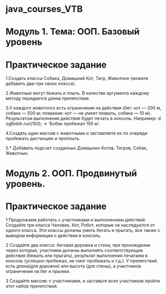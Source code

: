 # java_courses_VTB


# Модуль 1. Тема: ООП. Базовый уровень
# Практическое задание

1.Создать классы Собака, Домашний Кот, Тигр, Животное (можете добавить два-три своих
класса). 

2.Животные могут бежать и плыть. В качестве аргумента каждому методу передается длина
препятствия.

3.У каждого животного есть ограничения на действия (бег: кот — 200 м, собака — 500 м;
плавание: кот — не умеет плавать, собака — 10 м). Результатом выполнения действия будет
печать в консоль. Например: d ogBobik.run(150); -> 'Бобик пробежал 150 м'. 

4.Создать один массив с животными и заставляете их по очереди пробежать дистанцию и
проплыть.

5.* Добавить подсчет созданных Домашних Котов, Тигров, Собак, Животных.

# Модуль 2. ООП. Продвинутый уровень.
# Практическое задание

1 Продолжаем работать с участниками и выполнением действий. Создайте три класса Человек,
Кот, Робот, которые не наследуются от одного класса. Эти классы должны уметь бегать и
прыгать, все также с выводом информации о действии в консоль.

2 Создайте два класса: беговая дорожка и стена, при прохождении через которые, участники
должны выполнять соответствующие действия (бежать или прыгать), 
результат выполнения печатаем в консоль (успешно пробежал, не смог пробежать и т.д.).
У препятствий есть длина(для дорожки) или высота (для стены), а участников ограничения на бег и прыжки.

3 Создайте массив: с участниками, и заставьте всех участников пройти
этот набор препятствий.

